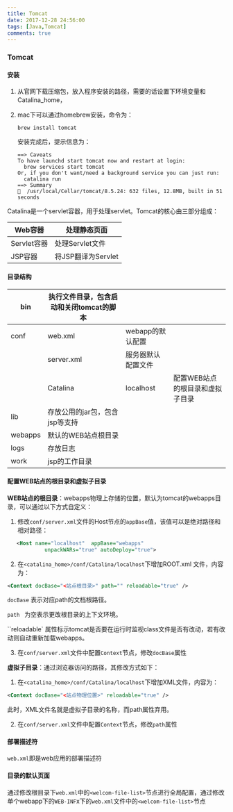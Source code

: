 ```yaml
---
title: Tomcat
date: 2017-12-28 24:56:00
tags: [Java,Tomcat]
comments: true
---
```


### Tomcat

#### 安装

1. 从官网下载压缩包，放入程序安装的路径，需要的话设置下环境变量和Catalina_home，

2. mac下可以通过homebrew安装，命令为：

   ```Shell
   brew install tomcat
   ```

   安装完成后，提示信息为：

   ```shell
   ==> Caveats
   To have launchd start tomcat now and restart at login:
     brew services start tomcat
   Or, if you don't want/need a background service you can just run:
     catalina run
   ==> Summary
   🍺  /usr/local/Cellar/tomcat/8.5.24: 632 files, 12.8MB, built in 51 seconds
   ```

Catalina是一个servlet容器，用于处理servlet。Tomcat的核心由三部分组成：

| Web容器     | 处理静态页面         |
| --------- | -------------- |
| Servlet容器 | 处理Servlet文件    |
| JSP容器     | 将JSP翻译为Servlet |

#### 目录结构

| bin     | 执行文件目录，包含启动和关闭tomcat的脚本 |             |                   |
| ------- | ----------------------- | ----------- | ----------------- |
| conf    | web.xml                 | webapp的默认配置 |                   |
|         | server.xml              | 服务器默认配置文件   |                   |
|         | Catalina                | localhost   | 配置WEB站点的根目录和虚拟子目录 |
| lib     | 存放公用的jar包，包含jsp等支持      |             |                   |
| webapps | 默认的WEB站点根目录             |             |                   |
| logs    | 存放日志                    |             |                   |
| work    | jsp的工作目录                |             |                   |

#### 配置WEB站点的根目录和虚拟子目录

**WEB站点的根目录**：webapps物理上存储的位置，默认为tomcat的webapps目录，可以通过以下方式自定义：

1. 修改`conf/server.xml`文件的Host节点的`appBase`值，该值可以是绝对路径和相对路径：

```Xml
   <Host name="localhost"  appBase="webapps"
            unpackWARs="true" autoDeploy="true">
```

2. 在`<catalina_home>/conf/Catalina/localhost`下增加ROOT.xml 文件，内容为：

```xml
<Context docBase="<站点根目录>" path="" reloadable="true" />
```

`docBase` 表示对应path的文档根路径。

`path ` 为空表示更改根目录的上下文环境。

``reloadable` 属性标示tomcat是否要在运行时监视class文件是否有改动，若有改动则自动重新加载webapps。

3. 在`conf/server.xml`文件中配置`Context`节点，修改`docBase`属性

**虚拟子目录**：通过浏览器访问的路径，其修改方式如下：

1. 在`<catalina_home>/conf/Catalina/localhost`下增加XML文件，内容为：

```xml
<Context docBase="<站点物理位置>" reloadable="true" />
```

此时，XML文件名就是虚拟子目录的名称，而path属性弃用。

2. 在`conf/server.xml`文件中配置`Context`节点，修改`path`属性

#### 部署描述符

`web.xml`即是web应用的部署描述符

#### 目录的默认页面

通过修改根目录下`web.xml`中的`<welcom-file-list>`节点进行全局配置，通过修改单个webapp下的`WEB-INF`x下的`web.xml`文件中的`<welcom-file-list>`节点